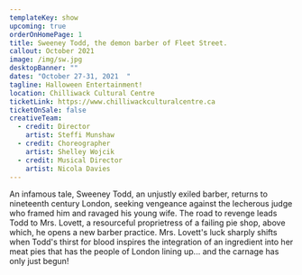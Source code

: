```yaml
---
templateKey: show
upcoming: true
orderOnHomePage: 1
title: Sweeney Todd, the demon barber of Fleet Street.
callout: October 2021
image: /img/sw.jpg
desktopBanner: ""
dates: "October 27-31, 2021  "
tagline: Halloween Entertainment!
location: Chilliwack Cultural Centre
ticketLink: https://www.chilliwackculturalcentre.ca
ticketOnSale: false
creativeTeam:
  - credit: Director
    artist: Steffi Munshaw
  - credit: Choreographer
    artist: Shelley Wojcik
  - credit: Musical Director
    artist: Nicola Davies
---
```


An infamous tale, Sweeney Todd, an unjustly exiled barber, returns to nineteenth century London, seeking vengeance against the lecherous judge who framed him and ravaged his young wife. The road to revenge leads Todd to Mrs. Lovett, a resourceful proprietress of a failing pie shop, above which, he opens a new barber practice. Mrs. Lovett's luck sharply shifts when Todd's thirst for blood inspires the integration of an ingredient into her meat pies that has the people of London lining up... and the carnage has only just begun!
